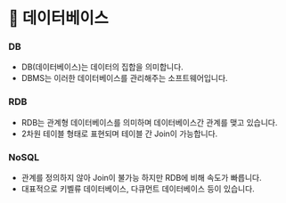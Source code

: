 # 🐼 데이터베이스

### DB

- DB(데이터베이스)는 데이터의 집합을 의미합니다.
- DBMS는 이러한 데이터베이스를 관리해주는 소프트웨어입니다.

### RDB

- RDB는 관계형 데이터베이스를 의미하며 데이터베이스간 관계를 맺고 있습니다.
- 2차원 테이블 형태로 표현되며 테이블 간 Join이 가능합니다.

### NoSQL

- 관계를 정의하지 않아 Join이 불가능 하지만 RDB에 비해 속도가 빠릅니다.
- 대표적으로 키벨류 데이터베이스, 다큐먼트 데이터베이스 등이 있습니다.
